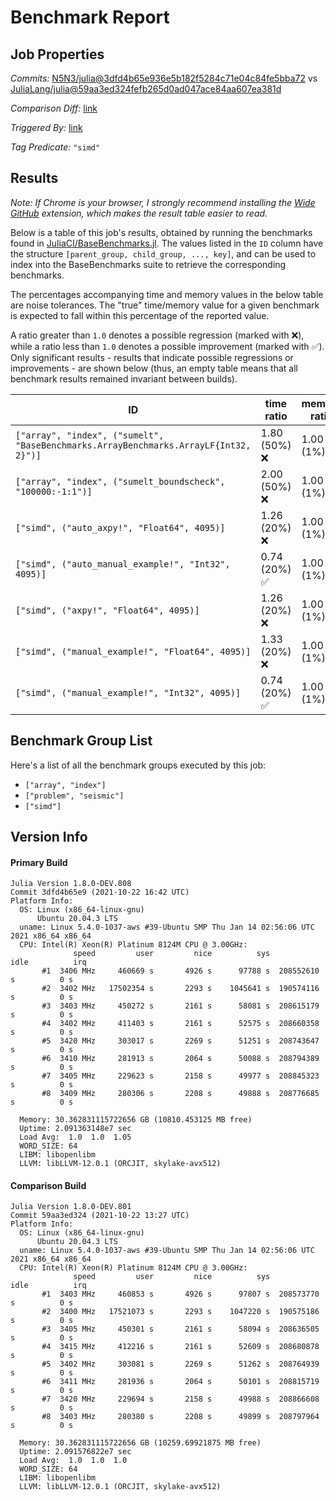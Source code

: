 # Benchmark Report

## Job Properties

*Commits:* [N5N3/julia@3dfd4b65e936e5b182f5284c71e04c84fe5bba72](https://github.com/N5N3/julia/commit/3dfd4b65e936e5b182f5284c71e04c84fe5bba72) vs [JuliaLang/julia@59aa3ed324fefb265d0ad047ace84aa607ea381d](https://github.com/JuliaLang/julia/commit/59aa3ed324fefb265d0ad047ace84aa607ea381d)

*Comparison Diff:* [link](https://github.com/JuliaLang/julia/compare/59aa3ed324fefb265d0ad047ace84aa607ea381d..N5N3/julia:3dfd4b65e936e5b182f5284c71e04c84fe5bba72)

*Triggered By:* [link](https://github.com/JuliaLang/julia/pull/42736#issuecomment-949798349)

*Tag Predicate:* `"simd"`

## Results

*Note: If Chrome is your browser, I strongly recommend installing the [Wide GitHub](https://chrome.google.com/webstore/detail/wide-github/kaalofacklcidaampbokdplbklpeldpj?hl=en)
extension, which makes the result table easier to read.*

Below is a table of this job's results, obtained by running the benchmarks found in
[JuliaCI/BaseBenchmarks.jl](https://github.com/JuliaCI/BaseBenchmarks.jl). The values
listed in the `ID` column have the structure `[parent_group, child_group, ..., key]`,
and can be used to index into the BaseBenchmarks suite to retrieve the corresponding
benchmarks.

The percentages accompanying time and memory values in the below table are noise tolerances. The "true"
time/memory value for a given benchmark is expected to fall within this percentage of the reported value.

A ratio greater than `1.0` denotes a possible regression (marked with :x:), while a ratio less
than `1.0` denotes a possible improvement (marked with :white_check_mark:). Only significant results - results
that indicate possible regressions or improvements - are shown below (thus, an empty table means that all
benchmark results remained invariant between builds).

| ID | time ratio | memory ratio |
|----|------------|--------------|
| `["array", "index", ("sumelt", "BaseBenchmarks.ArrayBenchmarks.ArrayLF{Int32, 2}")]` | 1.80 (50%) :x: | 1.00 (1%)  |
| `["array", "index", ("sumelt_boundscheck", "100000:-1:1")]` | 2.00 (50%) :x: | 1.00 (1%)  |
| `["simd", ("auto_axpy!", "Float64", 4095)]` | 1.26 (20%) :x: | 1.00 (1%)  |
| `["simd", ("auto_manual_example!", "Int32", 4095)]` | 0.74 (20%) :white_check_mark: | 1.00 (1%)  |
| `["simd", ("axpy!", "Float64", 4095)]` | 1.26 (20%) :x: | 1.00 (1%)  |
| `["simd", ("manual_example!", "Float64", 4095)]` | 1.33 (20%) :x: | 1.00 (1%)  |
| `["simd", ("manual_example!", "Int32", 4095)]` | 0.74 (20%) :white_check_mark: | 1.00 (1%)  |

## Benchmark Group List

Here's a list of all the benchmark groups executed by this job:

- `["array", "index"]`
- `["problem", "seismic"]`
- `["simd"]`

## Version Info

#### Primary Build

```
Julia Version 1.8.0-DEV.808
Commit 3dfd4b65e9 (2021-10-22 16:42 UTC)
Platform Info:
  OS: Linux (x86_64-linux-gnu)
      Ubuntu 20.04.3 LTS
  uname: Linux 5.4.0-1037-aws #39-Ubuntu SMP Thu Jan 14 02:56:06 UTC 2021 x86_64 x86_64
  CPU: Intel(R) Xeon(R) Platinum 8124M CPU @ 3.00GHz: 
              speed         user         nice          sys         idle          irq
       #1  3406 MHz     460669 s       4926 s      97788 s  208552610 s          0 s
       #2  3402 MHz   17502354 s       2293 s    1045641 s  190574116 s          0 s
       #3  3403 MHz     450272 s       2161 s      58081 s  208615179 s          0 s
       #4  3402 MHz     411403 s       2161 s      52575 s  208660358 s          0 s
       #5  3420 MHz     303017 s       2269 s      51251 s  208743647 s          0 s
       #6  3410 MHz     281913 s       2064 s      50088 s  208794389 s          0 s
       #7  3405 MHz     229623 s       2158 s      49977 s  208845323 s          0 s
       #8  3409 MHz     280306 s       2208 s      49888 s  208776685 s          0 s
       
  Memory: 30.362831115722656 GB (10810.453125 MB free)
  Uptime: 2.091363148e7 sec
  Load Avg:  1.0  1.0  1.05
  WORD_SIZE: 64
  LIBM: libopenlibm
  LLVM: libLLVM-12.0.1 (ORCJIT, skylake-avx512)

```

#### Comparison Build

```
Julia Version 1.8.0-DEV.801
Commit 59aa3ed324 (2021-10-22 13:27 UTC)
Platform Info:
  OS: Linux (x86_64-linux-gnu)
      Ubuntu 20.04.3 LTS
  uname: Linux 5.4.0-1037-aws #39-Ubuntu SMP Thu Jan 14 02:56:06 UTC 2021 x86_64 x86_64
  CPU: Intel(R) Xeon(R) Platinum 8124M CPU @ 3.00GHz: 
              speed         user         nice          sys         idle          irq
       #1  3403 MHz     460853 s       4926 s      97807 s  208573770 s          0 s
       #2  3400 MHz   17521073 s       2293 s    1047220 s  190575186 s          0 s
       #3  3405 MHz     450301 s       2161 s      58094 s  208636505 s          0 s
       #4  3415 MHz     412216 s       2161 s      52609 s  208680878 s          0 s
       #5  3402 MHz     303081 s       2269 s      51262 s  208764939 s          0 s
       #6  3411 MHz     281936 s       2064 s      50101 s  208815719 s          0 s
       #7  3420 MHz     229694 s       2158 s      49988 s  208866608 s          0 s
       #8  3403 MHz     280380 s       2208 s      49899 s  208797964 s          0 s
       
  Memory: 30.362831115722656 GB (10259.69921875 MB free)
  Uptime: 2.091576822e7 sec
  Load Avg:  1.0  1.0  1.0
  WORD_SIZE: 64
  LIBM: libopenlibm
  LLVM: libLLVM-12.0.1 (ORCJIT, skylake-avx512)

```
